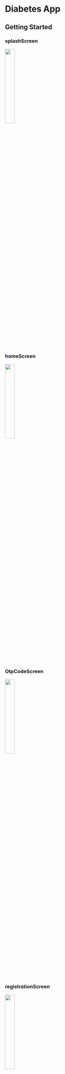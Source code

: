 # Diabetes App

## Getting Started

### splashScreen
<img src="https://user-images.githubusercontent.com/94618324/201491049-015c8ddc-c0b5-47c1-ae09-5d7c40c6888c.jpeg" width=25% height=25%>


### homeScreen
<img src="https://user-images.githubusercontent.com/94618324/201491055-cd8ed1b1-85f4-4fca-a925-4761648471ae.jpeg" width=25% height=25%>

### OtpCodeScreen
<img src="https://user-images.githubusercontent.com/94618324/201491056-9055a670-6ec3-4ab6-9c4d-fe4bddbf1660.jpeg" width=25% height=25%>

### registrationScreen
<img src="https://user-images.githubusercontent.com/94618324/201491059-7b9e569b-f952-44b7-a089-50f1afefa5af.jpeg" width=25% height=25%>


## patient views

### AddReading
<img src="https://user-images.githubusercontent.com/94618324/201491065-7dea8a9c-879a-467e-87f3-3426e4fe9f38.jpeg" width=25% height=25%>

### ReadingsScreen
<img src="https://user-images.githubusercontent.com/94618324/201491068-9e1c2e99-6a93-4f98-9f0d-e06800623721.jpeg" width=25% height=25%>

### ChartScreen
<img src="https://user-images.githubusercontent.com/94618324/201491070-6f1e2c36-ae53-4411-b8a2-8d2995a0e74e.jpeg" width=25% height=25%>




## Doctor views

https://user-images.githubusercontent.com/94618324/201491073-791181ee-605e-4751-b4ca-f548c954c9c8.mp4

